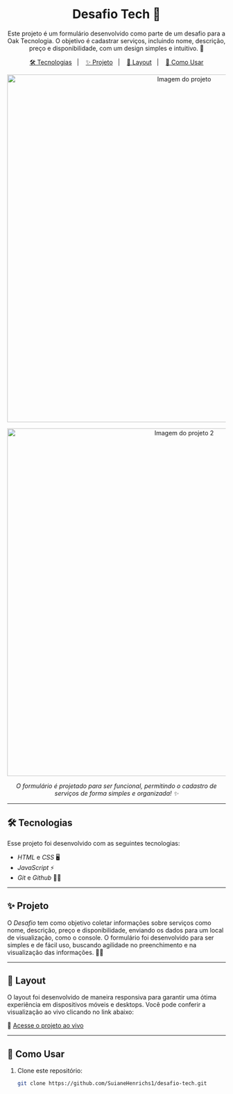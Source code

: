 <h1 align="center">Desafio Tech 💚</h1>

<p align="center">
  Este projeto é um formulário desenvolvido como parte de um desafio para a Oak Tecnologia. O objetivo é cadastrar serviços, incluindo nome, descrição, preço e disponibilidade, com um design simples e intuitivo. 💚
</p>

<p align="center">
  <a href="#-tecnologias">🛠 Tecnologias</a>&nbsp;&nbsp;&nbsp;|&nbsp;&nbsp;&nbsp;
  <a href="#-projeto">✨ Projeto</a>&nbsp;&nbsp;&nbsp;|&nbsp;&nbsp;&nbsp;
  <a href="#-layout">🎯 Layout</a>&nbsp;&nbsp;&nbsp;|&nbsp;&nbsp;&nbsp;
  <a href="#-como-usar">🧠 Como Usar</a>
</p>

<p align="center">
  <img alt="Imagem do projeto" src="https://i.imgur.com/bZT7Axe.png" width="800px">
</p>

<p align="center">
  <img alt="Imagem do projeto 2" src="https://i.imgur.com/SzrKTvx.png" width="800px">
</p>

<p align="center">
  <i>O formulário é projetado para ser funcional, permitindo o cadastro de serviços de forma simples e organizada! ✨</i>
</p>

---

## 🛠 Tecnologias

Esse projeto foi desenvolvido com as seguintes tecnologias:

- *HTML* e *CSS* 🖥
- *JavaScript* ⚡
- *Git* e *Github* 🦸‍♀

---

## ✨ Projeto

O *Desafio* tem como objetivo coletar informações sobre serviços como nome, descrição, preço e disponibilidade, enviando os dados para um local de visualização, como o console. O formulário foi desenvolvido para ser simples e de fácil uso, buscando agilidade no preenchimento e na visualização das informações. 📝✨

---

## 🎯 Layout

O layout foi desenvolvido de maneira responsiva para garantir uma ótima experiência em dispositivos móveis e desktops. Você pode conferir a visualização ao vivo clicando no link abaixo:

🔗 [Acesse o projeto ao vivo](https://suianehenrichs1.github.io/desafio-formulario)

---

## 🧠 Como Usar

1. Clone este repositório:

   ```bash
   git clone https://github.com/SuianeHenrichs1/desafio-tech.git 
